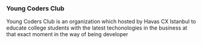 ### Young Coders Club

Young Coders Club is an organization which hosted by Havas CX Istanbul to educate college students with the latest techonologies in the business at that exact moment in the way of being developer
